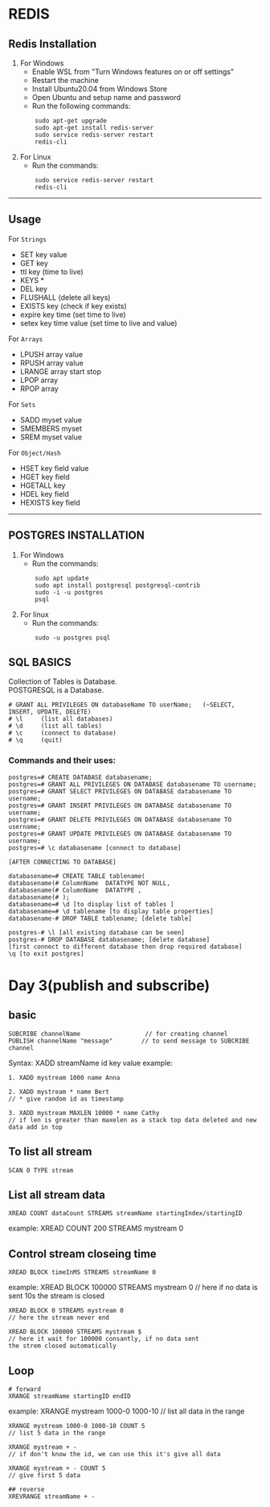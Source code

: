 # REDIS
## Redis Installation

1. For Windows
	- Enable WSL from "Turn Windows features on or off settings"
	- Restart the machine
	- Install Ubuntu20.04 from Windows Store
	- Open Ubuntu and setup name and password
	- Run the following commands:
    ``` sudo apt-get update
        sudo apt-get upgrade
        sudo apt-get install redis-server
        sudo service redis-server restart
        redis-cli
    ```
2. For Linux
	- Run the commands:
    ``` sudo apt-get install redis-server
		sudo service redis-server restart
		redis-cli
    ```    
--- 
## Usage

For `Strings`

- SET key value
- GET key
- ttl key (time to live)
- KEYS \*
- DEL key
- FLUSHALL  (delete all keys)
- EXISTS key    (check if key exists)
- expire key time   (set time to live)
- setex key time value  (set time to live and value)

For `Arrays`

- LPUSH array value
- RPUSH array value
- LRANGE array start stop
- LPOP array
- RPOP array

For `Sets`

- SADD myset value
- SMEMBERS myset
- SREM myset value

For `Object/Hash`

- HSET key field value
- HGET key field
- HGETALL key
- HDEL key field
- HEXISTS key field

---

## POSTGRES INSTALLATION
1. For Windows
    - Run the commands:
    ```
        sudo apt update
        sudo apt install postgresql postgresql-contrib
        sudo -i -u postgres
        psql
    ```
2. For linux
    - Run the commands:
    ```
        sudo -u postgres psql
    ```
## SQL BASICS 

Collection of Tables is Database.<br>
POSTGRESQL is a Database.

```# CREATE DATABASE databaseName;
# GRANT ALL PRIVILEGES ON databaseName TO userName;   (~SELECT, INSERT, UPDATE, DELETE)
# \l     (list all databases)
# \d     (list all tables)
# \c     (connect to database)
# \q     (quit)
```
### Commands and their uses:
```postgres=# CREATE USER username WITH PASSWORD 'password';
postgres=# CREATE DATABASE databasename;
postgres=# GRANT ALL PRIVILEGES ON DATABASE databasename TO username;
postgres=# GRANT SELECT PRIVILEGES ON DATABASE databasename TO username;
postgres=# GRANT INSERT PRIVILEGES ON DATABASE databasename TO username;
postgres=# GRANT DELETE PRIVILEGES ON DATABASE databasename TO username;
postgres=# GRANT UPDATE PRIVILEGES ON DATABASE databasename TO username;
postgres=# \c databasename [connect to database]

[AFTER CONNECTING TO DATABASE]

databasename=# CREATE TABLE tablename(
databasename(# ColumnName  DATATYPE NOT NULL,
databasename(# ColumnName  DATATYPE ,
databasename(# );
databasename=# \d [to display list of tables ]
databasename=# \d tablename [to display table properties]
databasename-# DROP TABLE tablename; [delete table]

postgres-# \l [all existing database can be seen]
postgres-# DROP DATABASE databasename; [delete database]
[first connect to different database then drop required database]
\q [to exit postgres]
```

# Day 3(publish and subscribe)
## basic

```
SUBCRIBE channelName                  // for creating channel
PUBLISH channelName "message"        // to send message to SUBCRIBE channel
```

Syntax: XADD streamName id key value example:

```
1. XADD mystream 1000 name Anna

2. XADD mystream * name Bert
// * give random id as timestamp

3. XADD mystream MAXLEN 10000 * name Cathy
// if len is greater than maxelen as a stack top data deleted and new data add in top

```

## To list all stream

```
SCAN 0 TYPE stream
```

## List all stream data

```
XREAD COUNT dataCount STREAMS streamName startingIndex/startingID
```

example: XREAD COUNT 200 STREAMS mystream 0

## Control stream closeing time

```
XREAD BLOCK timeInMS STREAMS streamName 0
```

example: XREAD BLOCK 100000 STREAMS mystream 0 // here if no data is sent 10s the stream is closed

```
XREAD BLOCK 0 STREAMS mystream 0
// here the stream never end

XREAD BLOCK 100000 STREAMS mystream $
// here it wait for 100000 consantly, if no data sent
the strem closed automatically
```

## Loop

```
# forward
XRANGE streamName startingID endID
```

example: XRANGE mystream 1000-0 1000-10 // list all data in the range

```
XRANGE mystream 1000-0 1000-10 COUNT 5
// list 5 data in the range

XRANGE mystream + -
// if don't know the id, we can use this it's give all data

XRANGE mystream + - COUNT 5
// give first 5 data

## reverse
XREVRANGE streamName + -
```